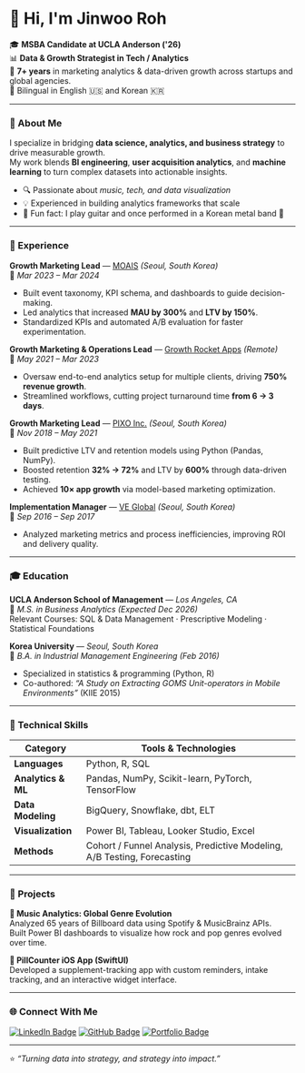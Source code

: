 # 👋 Hi, I'm Jinwoo Roh

🎓 **MSBA Candidate at UCLA Anderson ('26)**  
📊 **Data & Growth Strategist in Tech / Analytics**  
💼 **7+ years** in marketing analytics & data-driven growth across startups and global agencies.  
💬 Bilingual in English 🇺🇸 and Korean 🇰🇷  

---

### 🧠 About Me
I specialize in bridging **data science, analytics, and business strategy** to drive measurable growth.  
My work blends **BI engineering**, **user acquisition analytics**, and **machine learning** to turn complex datasets into actionable insights.

- 🔍 Passionate about *music, tech, and data visualization*  
- 💡 Experienced in building analytics frameworks that scale  
- 🎸 Fun fact: I play guitar and once performed in a Korean metal band 🤘

---

### 💼 Experience

**Growth Marketing Lead** — [MOAIS](#) *(Seoul, South Korea)*  
📅 *Mar 2023 – Mar 2024*  
- Built event taxonomy, KPI schema, and dashboards to guide decision-making.  
- Led analytics that increased **MAU by 300%** and **LTV by 150%**.  
- Standardized KPIs and automated A/B evaluation for faster experimentation.

**Growth Marketing & Operations Lead** — [Growth Rocket Apps](#) *(Remote)*  
📅 *May 2021 – Mar 2023*  
- Oversaw end-to-end analytics setup for multiple clients, driving **750% revenue growth**.  
- Streamlined workflows, cutting project turnaround time **from 6 → 3 days**.  

**Growth Marketing Lead** — [PIXO Inc.](#) *(Seoul, South Korea)*  
📅 *Nov 2018 – May 2021*  
- Built predictive LTV and retention models using Python (Pandas, NumPy).  
- Boosted retention **32% → 72%** and LTV by **600%** through data-driven testing.  
- Achieved **10× app growth** via model-based marketing optimization.

**Implementation Manager** — [VE Global](#) *(Seoul, South Korea)*  
📅 *Sep 2016 – Sep 2017*  
- Analyzed marketing metrics and process inefficiencies, improving ROI and delivery quality.  

---

### 🎓 Education

**UCLA Anderson School of Management** — *Los Angeles, CA*  
📘 *M.S. in Business Analytics (Expected Dec 2026)*  
Relevant Courses: SQL & Data Management · Prescriptive Modeling · Statistical Foundations  

**Korea University** — *Seoul, South Korea*  
📗 *B.A. in Industrial Management Engineering (Feb 2016)*  
- Specialized in statistics & programming (Python, R)  
- Co-authored: *“A Study on Extracting GOMS Unit-operators in Mobile Environments”* (KIIE 2015)

---

### 🧰 Technical Skills

| Category | Tools & Technologies |
|-----------|----------------------|
| **Languages** | Python, R, SQL |
| **Analytics & ML** | Pandas, NumPy, Scikit-learn, PyTorch, TensorFlow |
| **Data Modeling** | BigQuery, Snowflake, dbt, ELT |
| **Visualization** | Power BI, Tableau, Looker Studio, Excel |
| **Methods** | Cohort / Funnel Analysis, Predictive Modeling, A/B Testing, Forecasting |

---

### 🚀 Projects

**🎵 Music Analytics: Global Genre Evolution**  
Analyzed 65 years of Billboard data using Spotify & MusicBrainz APIs.  
Built Power BI dashboards to visualize how rock and pop genres evolved over time.

**💊 PillCounter iOS App (SwiftUI)**  
Developed a supplement-tracking app with custom reminders, intake tracking, and an interactive widget interface.

---

### 🌐 Connect With Me

[![LinkedIn Badge](https://img.shields.io/badge/-LinkedIn-blue?logo=Linkedin&logoColor=white&link=https://linkedin.com/in/jin-analyst)](https://linkedin.com/in/jin-analyst)
[![GitHub Badge](https://img.shields.io/badge/-GitHub-black?logo=github&logoColor=white&link=https://github.com/jin-roh-analyst)](https://github.com/jin-roh-analyst)
[![Portfolio Badge](https://img.shields.io/badge/-Portfolio-lightgrey?logo=About.me&logoColor=black&link=https://jin-analyst.github.io)](https://jin-analyst.github.io)

---

⭐ *“Turning data into strategy, and strategy into impact.”*  
